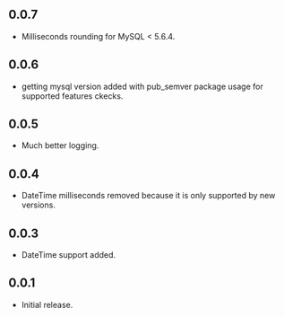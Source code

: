 0.0.7
-----

- Milliseconds rounding for MySQL < 5.6.4.

0.0.6
-----

- getting mysql version added with
  pub_semver package usage for supported features ckecks.

0.0.5
-----

- Much better logging.

0.0.4
-----

- DateTime milliseconds removed because it is only supported by new versions.

0.0.3
-----

- DateTime support added.

0.0.1
-----

- Initial release.